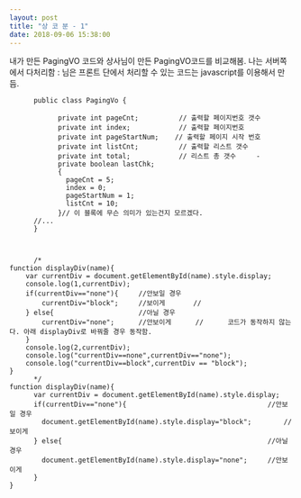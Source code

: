 ```yaml
---
layout: post
title: "상 코 분 - 1"
date: 2018-09-06 15:38:00
---
```


내가 만든 PagingVO 코드와 상사님이 만든 PagingVO코드를 비교해봄.
나는 서버쪽에서 다처리함  : 님은 프론트 단에서 처리할 수 있는 코드는 javascript를 이용해서 만듬.

          public class PagingVo {

                private int pageCnt;          // 출력할 페이지번호 갯수
                private int index;            // 출력할 페이지번호
                private int pageStartNum;    // 출력할 페이지 시작 번호
                private int listCnt;          // 출력할 리스트 갯수
                private int total;            // 리스트 총 갯수     -
                private boolean lastChk;
                {
                  pageCnt = 5;
                  index = 0;
                  pageStartNum = 1;
                  listCnt = 10;
                }// 이 블록에 무슨 의미가 있는건지 모르겠다.
          //...
          }
          
          
          
          /*
	function displayDiv(name){	
		var currentDiv = document.getElementById(name).style.display;
		console.log(1,currentDiv);
		if(currentDiv=="none"){		//안보일 경우
			currentDiv="block";		//보이게		//
		} else{						//아닐 경우
			currentDiv="none";		//안보이게		//		코드가 동작하지 않는다. 아래 displayDiv로 바꿔줄 경우 동작함.
		}	
		console.log(2,currentDiv);
		console.log("currentDiv==none",currentDiv=="none");
		console.log("currentDiv==block",currentDiv == "block");
	}
          */
    function displayDiv(name){
	      var currentDiv = document.getElementById(name).style.display;
	      if(currentDiv=="none"){									//안보일 경우
			document.getElementById(name).style.display="block";		//보이게
	      } else{													//아닐 경우
			document.getElementById(name).style.display="none";		//안보이게
	      }	
    }
